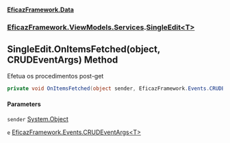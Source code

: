 #### [EficazFramework.Data](EficazFrameworkData.md 'EficazFramework Data')
### [EficazFramework.ViewModels.Services](EficazFrameworkData.md#EficazFramework.ViewModels.Services 'EficazFramework.ViewModels.Services').[SingleEdit&lt;T&gt;](EficazFramework.ViewModels.Services/SingleEdit_T_.md 'EficazFramework.ViewModels.Services.SingleEdit<T>')

## SingleEdit<T>.OnItemsFetched(object, CRUDEventArgs<T>) Method

Efetua os procedimentos post-get

```csharp
private void OnItemsFetched(object sender, EficazFramework.Events.CRUDEventArgs<T> e);
```
#### Parameters

<a name='EficazFramework.ViewModels.Services.SingleEdit_T_.OnItemsFetched(object,EficazFramework.Events.CRUDEventArgs_T_).sender'></a>

`sender` [System.Object](https://docs.microsoft.com/en-us/dotnet/api/System.Object 'System.Object')

<a name='EficazFramework.ViewModels.Services.SingleEdit_T_.OnItemsFetched(object,EficazFramework.Events.CRUDEventArgs_T_).e'></a>

`e` [EficazFramework.Events.CRUDEventArgs&lt;](EficazFramework.Events/CRUDEventArgs_T_.md 'EficazFramework.Events.CRUDEventArgs<T>')[T](EficazFramework.ViewModels.Services/SingleEdit_T_.md#EficazFramework.ViewModels.Services.SingleEdit_T_.T 'EficazFramework.ViewModels.Services.SingleEdit<T>.T')[&gt;](EficazFramework.Events/CRUDEventArgs_T_.md 'EficazFramework.Events.CRUDEventArgs<T>')